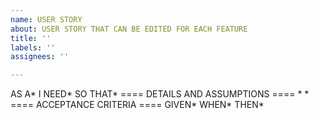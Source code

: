 ```yaml
---
name: USER STORY
about: USER STORY THAT CAN BE EDITED FOR EACH FEATURE
title: ''
labels: ''
assignees: ''

---
```


AS A*
I NEED*
SO THAT*
==== DETAILS AND ASSUMPTIONS ====
*
*
==== ACCEPTANCE CRITERIA ====
GIVEN*
WHEN*
THEN*
